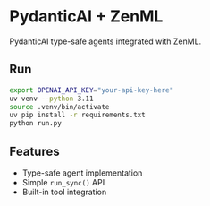 # PydanticAI + ZenML

PydanticAI type-safe agents integrated with ZenML.

## Run
```bash
export OPENAI_API_KEY="your-api-key-here"
uv venv --python 3.11
source .venv/bin/activate
uv pip install -r requirements.txt
python run.py
```

## Features
- Type-safe agent implementation
- Simple `run_sync()` API
- Built-in tool integration